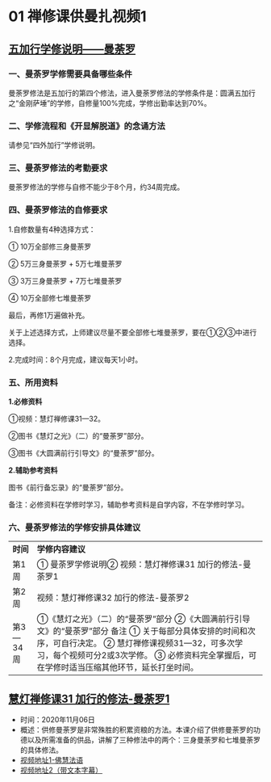 # 01 禅修课供曼扎视频1

## [五加行学修说明——曼荼罗](https://www.fohuifayu.com/index.php/huideng-jiangtang/chanxiuke/zen-04/8659-zen04-mtl)

### 一、曼荼罗学修需要具备哪些条件

曼荼罗修法是五加行的第四个修法，进入曼荼罗修法的学修条件是：圆满五加行之“金刚萨埵”的学修，自修量100%完成，学修出勤率达到70%。

### 二、学修流程和《开显解脱道》的念诵方法

请参见“四外加行”学修说明。

### 三、曼荼罗修法的考勤要求

曼荼罗修法的学修与自修不能少于8个月，约34周完成。

### 四、曼荼罗修法的自修要求

1.自修数量有4种选择方式：

① 10万全部修三身曼荼罗

② 5万三身曼荼罗 + 5万七堆曼荼罗

③ 3万三身曼荼罗 + 7万七堆曼荼罗

④ 10万全部修七堆曼荼罗

最后，再修1万遍做补充。

关于上述选择方式，上师建议尽量不要全部修七堆曼荼罗，要在①②③中进行选择。

2.完成时间：8个月完成，建议每天1小时。

### 五、所用资料

**1.必修资料** 

①视频：慧灯禅修课31—32。

②图书《慧灯之光》（二）的“曼荼罗”部分。

③图书《大圆满前行引导文》的“曼荼罗”部分。

**2.辅助参考资料**

图书《前行备忘录》的“曼荼罗”部分。

备注：必修资料在学修时学习，辅助参考资料是自学内容，不在学修时学习。

### 六、曼荼罗修法的学修安排具体建议 

|   |   |
|---|---|
|**时间**|**学修内容建议**|
|第1周|① 曼荼罗学修说明② 视频：慧灯禅修课31 加行的修法-曼荼罗1|
|第2周|视频：慧灯禅修课32 加行的修法-曼荼罗2|
|第3—34周|①《慧灯之光》（二）的“曼荼罗”部分 ②《大圆满前行引导文》的“曼荼罗”部分 备注 ① 关于每部分具体安排的时间和次序，可自行决定。 ② 慧灯禅修课视频31—32，可多次学习，每个视频可分2或3次学修。 ③ 必修资料完全掌握后，可在学修时适当压缩其他环节，延长打坐时间。|

## [慧灯禅修课31 加行的修法-曼荼罗1](https://www.fohuifayu.com/index.php/huideng-jiangtang/fofa-jianxiu/manzha-de-xiufa/5043-p20003)

- 时间：2020年11月06日
- 概述：供修曼荼罗是非常殊胜的积累资粮的方法。本课介绍了供修曼荼罗的功德以及所需准备的供品，讲解了三种修法中的两个：三身曼荼罗和七堆曼荼罗的具体修法。
- [视频地址1-佛慧法语](https://www.fohuifayu.com/index.php/huideng-jiangtang/chanxiuke/zen-04/5042-l20003)
- [视频地址2（带文本字幕）](/video#慧灯禅修课第四册/04-1%20慧灯禅修课31%20加行的修法-曼荼罗1.mp4)
